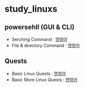 # study_linuxs
## powersehll (GUI & CLI)
- Serching Command : [명령어](codes/10_powershells.sh)
- File & directory Command : [명령어](codes/20_controll_file_dir_powershells.sh)

## Quests
- Basic Linux Quests : [명령어](codes/quests/basic_linux_commands.md)
- Basic More Linux Quests : [명령어](codes/quests/basic_more_linux_commands.md)
